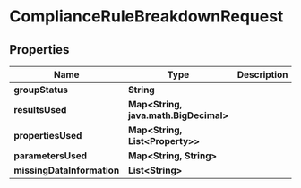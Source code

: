 

# ComplianceRuleBreakdownRequest


## Properties

| Name | Type | Description | Notes |
|------------ | ------------- | ------------- | -------------|
|**groupStatus** | **String** |  |  |
|**resultsUsed** | **Map&lt;String, java.math.BigDecimal&gt;** |  |  |
|**propertiesUsed** | **Map&lt;String, List&lt;Property&gt;&gt;** |  |  |
|**parametersUsed** | **Map&lt;String, String&gt;** |  |  |
|**missingDataInformation** | **List&lt;String&gt;** |  |  |



